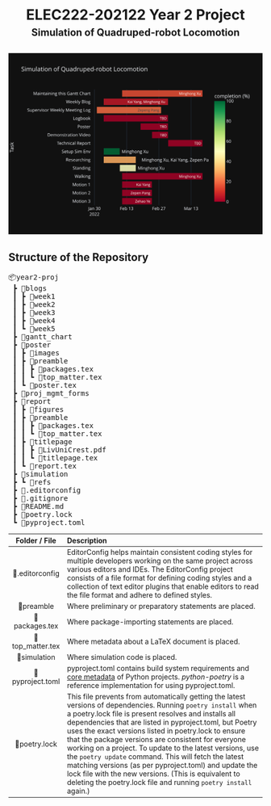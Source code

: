 <h1 align="center">
  ELEC222-202122 Year 2 Project<br>
  <sub><sup>Simulation of Quadruped-robot Locomotion</sup></sub>
</h1>

<p align="center">
  <a href="gantt_chart/gantt_chart.html"><img src="gantt_chart/gantt_chart.svg" /></a>
</p>

## Structure of the Repository

<pre>
📦year2-proj
 ┣ 📂blogs
 ┃ ┣ 📂week1
 ┃ ┣ 📂week2
 ┃ ┣ 📂week3
 ┃ ┣ 📂week4
 ┃ ┗ 📂week5
 ┣ 📂gantt_chart
 ┣ 📂poster
 ┃ ┣ 📂images
 ┃ ┣ 📂preamble
 ┃ ┃ ┣ 📜packages.tex
 ┃ ┃ ┗ 📜top_matter.tex
 ┃ ┗ 📜poster.tex
 ┣ 📂proj_mgmt_forms
 ┣ 📂report
 ┃ ┣ 📂figures
 ┃ ┣ 📂preamble
 ┃ ┃ ┣ 📜packages.tex
 ┃ ┃ ┗ 📜top_matter.tex
 ┃ ┣ 📂titlepage
 ┃ ┃ ┣ 📜LivUniCrest.pdf
 ┃ ┃ ┗ 📜titlepage.tex
 ┃ ┗ 📜report.tex
 ┣ 📂simulation
 ┣ ┗ 📂refs
 ┣ 📜.editorconfig
 ┣ 📜.gitignore
 ┣ 📜README.md
 ┣ 📜poetry.lock
 ┗ 📜pyproject.toml
</pre>

Folder / File | Description
:---: | :---
📜.editorconfig | EditorConfig helps maintain consistent coding styles for multiple developers working on the same project across various editors and IDEs. The EditorConfig project consists of a file format for defining coding styles and a collection of text editor plugins that enable editors to read the file format and adhere to defined styles.
📂preamble | Where preliminary or preparatory statements are placed.
📜packages.tex | Where package-importing statements are placed.
📜top_matter.tex | Where metadata about a LaTeX document is placed.
📂simulation | Where simulation code is placed.
📜pyproject.toml | pyproject.toml contains build system requirements and [core metadata](https://packaging.python.org/en/latest/specifications/core-metadata/) of Python projects. *python-poetry* is a reference implementation for using pyproject.toml.
📜poetry.lock | This file prevents from automatically getting the latest versions of dependencies. Running `poetry install` when a poetry.lock file is present resolves and installs all dependencies that are listed in pyproject.toml, but Poetry uses the exact versions listed in poetry.lock to ensure that the package versions are consistent for everyone working on a project. To update to the latest versions, use the `poetry update` command. This will fetch the latest matching versions (as per pyproject.toml) and update the lock file with the new versions. (This is equivalent to deleting the poetry.lock file and running `poetry install` again.)
